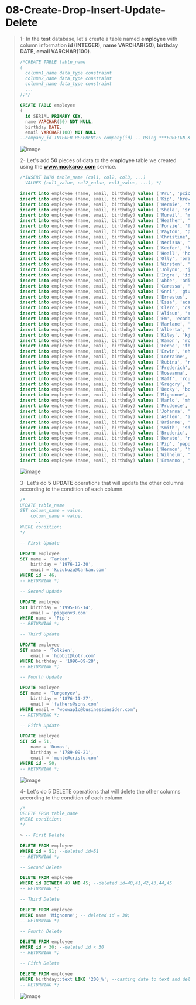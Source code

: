 # 08-Create-Drop-Insert-Update-Delete

>1- In the **test** database, let's create a table named **employee** with column information **id (INTEGER)**, **name VARCHAR(50)**, **birthday DATE**, **email VARCHAR(100)**. 
>``` SQL
>/*CREATE TABLE table_name
>(
>	column1_name data_type constraint
>	column2_name data_type constraint
>	column3_name data_type constraint
>	...
>);*/
>
>CREATE TABLE employee
>(
>	id SERIAL PRIMARY KEY,
>	name VARCHAR(50) NOT NULL,
>	birthday DATE,
>	email VARCHAR(100) NOT NULL
>--company_id INTEGER REFERENCES company(id) -- Using ***FOREIGN KEY*** 
>```
> ![image](https://user-images.githubusercontent.com/57245919/131541978-ef6bd440-475f-4c57-b84e-69e2a731af90.png)
>
>2- Let's add **50** pieces of data to the **employee** table we created using the **www.mockaroo.com** service. 
>``` SQL
>/*INSERT INTO table_name (col1, col2, col3, ...)
>	VALUES (col1_value, col2_value, col3_value, ...), */
>
>insert into employee (name, email, birthday) values ('Pru', 'pciccoloi0@answers.com', '1997-01-26');
>insert into employee (name, email, birthday) values ('Kip', 'krew1@cnn.com', '1995-02-24');
>insert into employee (name, email, birthday) values ('Hermie', 'haidler2@chron.com', '1999-02-18');
>insert into employee (name, email, birthday) values ('Shela', 'srhoddie3@weather.com', '1994-11-14');
>insert into employee (name, email, birthday) values ('Mureil', 'mmanagh4@163.com', '1997-10-21');
>insert into employee (name, email, birthday) values ('Heather', 'hcolqueran5@tmall.com', '1995-08-16');
>insert into employee (name, email, birthday) values ('Fonzie', 'fdegiovanni6@hexun.com', '1995-07-27');
>insert into employee (name, email, birthday) values ('Payton', 'pcawthorn7@hostgator.com', '1998-01-16');
>insert into employee (name, email, birthday) values ('Christine', 'clapley8@pinterest.com', '1995-05-02');
>insert into employee (name, email, birthday) values ('Nerissa', 'nalmey9@accuweather.com', '1996-01-18');
>insert into employee (name, email, birthday) values ('Keefer', 'kwilgara@delicious.com', '1993-01-09');
>insert into employee (name, email, birthday) values ('Heall', 'hculbardb@slate.com', '1990-12-08');
>insert into employee (name, email, birthday) values ('Olly', 'orawlisonc@aboutads.info', null);
>insert into employee (name, email, birthday) values ('Winston', 'wfarreild@salon.com', '1998-02-09');
>insert into employee (name, email, birthday) values ('Jolynn', 'jdominike@cloudflare.com', '1992-09-09');
>insert into employee (name, email, birthday) values ('Ingra', 'idreghornf@shinystat.com', '1993-10-15');
>insert into employee (name, email, birthday) values ('Abbe', 'adinapolig@opera.com', '1990-11-17');
>insert into employee (name, email, birthday) values ('Caressa', 'cbaldinih@spotify.com', '1998-10-25');
>insert into employee (name, email, birthday) values ('Gnni', 'gtufti@wikipedia.org', '1991-11-22');
>insert into employee (name, email, birthday) values ('Ernestus', 'ebrockwellj@sphinn.com', '1995-01-13');
>insert into employee (name, email, birthday) values ('Essa', 'ecapelowk@who.int', '1991-03-17');
>insert into employee (name, email, birthday) values ('Clerc', 'cstonebanksl@vkontakte.ru', '1993-02-10');
>insert into employee (name, email, birthday) values ('Alisun', 'ablaikm@pbs.org', '1993-12-16');
>insert into employee (name, email, birthday) values ('Em', 'ecadoren@simplemachines.org', '1997-06-19');
>insert into employee (name, email, birthday) values ('Marlane', 'mclarkewilliamso@irs.gov', '1993-03-30');
>insert into employee (name, email, birthday) values ('Alberta', 'awindrassp@discovery.com', null);
>insert into employee (name, email, birthday) values ('Kiley', 'kjoinseyq@utexas.edu', '1998-03-25');
>insert into employee (name, email, birthday) values ('Ramon', 'rcowelyr@buzzfeed.com', '1995-06-07');
>insert into employee (name, email, birthday) values ('Ferne', 'fblockeys@lycos.com', '1992-07-31');
>insert into employee (name, email, birthday) values ('Erwin', 'ehiggant@fema.gov', '1994-12-18');
>insert into employee (name, email, birthday) values ('Lorraine', 'lgainfortu@macromedia.com', '2000-06-21');
>insert into employee (name, email, birthday) values ('Rubina', 'rorpenv@house.gov', '1990-11-12');
>insert into employee (name, email, birthday) values ('Frederich', 'ftaceyw@narod.ru', '1992-12-30');
>insert into employee (name, email, birthday) values ('Roseanna', 'rfardox@senate.gov', '1994-02-14');
>insert into employee (name, email, birthday) values ('Raff', 'rcuxsony@blogs.com', '1999-12-10');
>insert into employee (name, email, birthday) values ('Gregory', 'gbrazearz@shutterfly.com', '1998-12-30');
>insert into employee (name, email, birthday) values ('Becky', 'bclevely10@jalbum.net', '1991-02-15');
>insert into employee (name, email, birthday) values ('Mignonne', 'mferrand11@dmoz.org', null);
>insert into employee (name, email, birthday) values ('Marlo', 'mheaseman12@eventbrite.com', '1994-11-01');
>insert into employee (name, email, birthday) values ('Prudence', 'pshevlan13@unesco.org', null);
>insert into employee (name, email, birthday) values ('Johanna', 'jgierardi14@dyndns.org', '1997-05-18');
>insert into employee (name, email, birthday) values ('Ashlen', 'ajevons15@amazonaws.com', '1993-04-13');
>insert into employee (name, email, birthday) values ('Brianne', 'byegorov16@japanpost.jp', '1996-07-07');
>insert into employee (name, email, birthday) values ('Smith', 'sdowdle17@ihg.com', '1995-07-05');
>insert into employee (name, email, birthday) values ('Broderic', 'bgennerich18@cdbaby.com', null);
>insert into employee (name, email, birthday) values ('Renato', 'rvose19@unblog.fr', '1994-07-11');
>insert into employee (name, email, birthday) values ('Pip', 'papplewhaite1a@hao123.com', null);
>insert into employee (name, email, birthday) values ('Hermon', 'hsturmey1b@home.pl', '1996-09-28');
>insert into employee (name, email, birthday) values ('Wilhelm', 'wcowap1c@businessinsider.com', '1991-12-04');
>insert into employee (name, email, birthday) values ('Ermanno', 'egarrison1d@va.gov', '1999-04-04');
>```
> ![image](https://user-images.githubusercontent.com/57245919/131544193-07d6bb38-095c-40bb-ac25-9a2a29c39486.png)
>
>3- Let's do **5** **UPDATE** operations that will update the other columns according to the condition of each column. 
>``` SQL
>/*
> UPDATE table_name
> SET column_name = value,
>	  column_name = value,
>	    ..
> WHERE condition;
> */
>
> -- First Update
>
> UPDATE employee
> SET name = 'Tarkan',
>	  birthday = '1976-12-30',
>	  email = 'kuzukuzu@tarkan.com'
> WHERE id = 46;
> -- RETURNING *;
> ```
> 
> ``` SQL
> -- Second Update
>
> UPDATE employee
> SET birthday = '1995-05-14',
>	  email = 'pip@env3.com'
>WHERE name = 'Pip';
> -- RETURNING *;
> ```
> 
> ``` SQL
> -- Third Update
>
> UPDATE employee
> SET name = 'Tolkien',
>	  email = 'hobbit@lotr.com'
>WHERE birthday = '1996-09-28';
> -- RETURNING *;
> ```
> 
> ``` SQL
> -- Fourth Update
>
> UPDATE employee
> SET name = 'Turgenyev',
>	  birthday = '1876-11-27',
>	  email = 'fathers@sons.com'
> WHERE email = 'wcowap1c@businessinsider.com';
> -- RETURNING *;
> ```
> 
> ``` SQL
> -- Fifth Update
>
> UPDATE employee
> SET id = 51,
>     name = 'Dumas',
>     birthday = '1789-09-21',
>     email = 'monte@cristo.com'
>WHERE id = 50;
> -- RETURNING *;
> 
>```
> ![image](https://user-images.githubusercontent.com/57245919/131548321-d4131616-5707-4ad5-877c-abb8a1815a49.png)
>
>4- Let's do 5 DELETE operations that will delete the other columns according to the condition of each column.
>``` SQL
> /*
> DELETE FROM table_name
> WHERE condition;
> */
> 
> > -- First Delete
>
> DELETE FROM employee
> WHERE id = 51; --deleted id=51
> -- RETURNING *;
> ```
> 
> ``` SQL
> -- Second Delete
>
> DELETE FROM employee
> WHERE id BETWEEN 40 AND 45; --deleted id=40,41,42,43,44,45
> -- RETURNING *;
> ```
> 
> ``` SQL
> -- Third Delete
>
> DELETE FROM employee
> WHERE name 'Mignonne'; -- deleted id = 38;
> -- RETURNING *;
> ```
> 
> ``` SQL
> -- Fourth Delete
>
> DELETE FROM employee
> WHERE id < 30; --deleted id < 30
> -- RETURNING *;
> ```
> 
> ``` SQL
> -- Fifth Delete
>
> DELETE FROM employee
> WHERE birthday::text LIKE '200_%'; --casting date to text and deleted id=31
> -- RETURNING *;
> 
>```
> ![image](https://user-images.githubusercontent.com/57245919/131557260-408e8369-0041-42a3-9a86-9c1fe378e60e.png)
>
>
